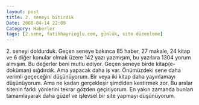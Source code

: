 ```yaml
---
layout: post
title: 2. seneyi bitirdik
Date: 2008-04-14 22:09
Category: Haberler
tags: [2.sene, fatihhayrioglu.com, günlük, site düzenleme]
---
```


​2. seneyi doldurduk. Geçen seneye bakınca 85 haber, 27 makale, 24 kitap
ve 6 diğer konular olmak üzere 142 yazı yazmışım, bu yazılara 1304 yorum
almışım. Bu değerler beni mutlu ediyor. Geçen seneye birde
kitap(e-doküman) sığdırdık. Ama yapacak daha iş var. Önümüzdeki sene
daha verimli geçeceğini düşünüyorum. Bir veya iki kitap daha yayınlamayı
düşünüyorum. Ama ne kadarı gerçekleşir şimdiden kestirmek zor. Bu aralar
sitenin farklı yönlerini tekrar gözden geçiriyorum. En yakın zamanda
bunları tamamlayarak daha güzel ve işlevsel bir site yapmayı
düşünüyorum.
